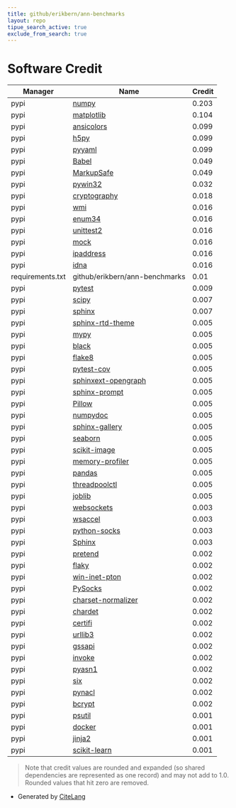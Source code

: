 ```yaml
---
title: github/erikbern/ann-benchmarks
layout: repo
tipue_search_active: true
exclude_from_search: true
---
```

# Software Credit

|Manager|Name|Credit|
|-------|----|------|
|pypi|[numpy](https://www.numpy.org)|0.203|
|pypi|[matplotlib](https://matplotlib.org)|0.104|
|pypi|[ansicolors](http://github.com/jonathaneunice/colors/)|0.099|
|pypi|[h5py](http://www.h5py.org)|0.099|
|pypi|[pyyaml](https://pyyaml.org/)|0.099|
|pypi|[Babel](https://pypi.org/project/Babel)|0.049|
|pypi|[MarkupSafe](https://pypi.org/project/MarkupSafe)|0.049|
|pypi|[pywin32](https://github.com/mhammond/pywin32)|0.032|
|pypi|[cryptography](https://github.com/pyca/cryptography)|0.018|
|pypi|[wmi](http://timgolden.me.uk/python/wmi.html)|0.016|
|pypi|[enum34](https://bitbucket.org/stoneleaf/enum34)|0.016|
|pypi|[unittest2](http://pypi.python.org/pypi/unittest2)|0.016|
|pypi|[mock](http://mock.readthedocs.org/en/latest/)|0.016|
|pypi|[ipaddress](https://github.com/phihag/ipaddress)|0.016|
|pypi|[idna](https://github.com/kjd/idna)|0.016|
|requirements.txt|github/erikbern/ann-benchmarks|0.01|
|pypi|[pytest](https://pypi.org/project/pytest)|0.009|
|pypi|[scipy](https://www.scipy.org)|0.007|
|pypi|[sphinx](https://pypi.org/project/sphinx)|0.007|
|pypi|[sphinx-rtd-theme](https://pypi.org/project/sphinx-rtd-theme)|0.005|
|pypi|[mypy](http://www.mypy-lang.org/)|0.005|
|pypi|[black](https://pypi.org/project/black)|0.005|
|pypi|[flake8](https://pypi.org/project/flake8)|0.005|
|pypi|[pytest-cov](https://pypi.org/project/pytest-cov)|0.005|
|pypi|[sphinxext-opengraph](https://pypi.org/project/sphinxext-opengraph)|0.005|
|pypi|[sphinx-prompt](https://pypi.org/project/sphinx-prompt)|0.005|
|pypi|[Pillow](https://pypi.org/project/Pillow)|0.005|
|pypi|[numpydoc](https://pypi.org/project/numpydoc)|0.005|
|pypi|[sphinx-gallery](https://pypi.org/project/sphinx-gallery)|0.005|
|pypi|[seaborn](https://pypi.org/project/seaborn)|0.005|
|pypi|[scikit-image](https://pypi.org/project/scikit-image)|0.005|
|pypi|[memory-profiler](https://pypi.org/project/memory-profiler)|0.005|
|pypi|[pandas](https://pypi.org/project/pandas)|0.005|
|pypi|[threadpoolctl](https://pypi.org/project/threadpoolctl)|0.005|
|pypi|[joblib](https://pypi.org/project/joblib)|0.005|
|pypi|[websockets](https://pypi.org/project/websockets)|0.003|
|pypi|[wsaccel](https://pypi.org/project/wsaccel)|0.003|
|pypi|[python-socks](https://pypi.org/project/python-socks)|0.003|
|pypi|[Sphinx](https://pypi.org/project/Sphinx)|0.003|
|pypi|[pretend](https://pypi.org/project/pretend)|0.002|
|pypi|[flaky](https://pypi.org/project/flaky)|0.002|
|pypi|[win-inet-pton](https://pypi.org/project/win-inet-pton)|0.002|
|pypi|[PySocks](https://pypi.org/project/PySocks)|0.002|
|pypi|[charset-normalizer](https://pypi.org/project/charset-normalizer)|0.002|
|pypi|[chardet](https://pypi.org/project/chardet)|0.002|
|pypi|[certifi](https://pypi.org/project/certifi)|0.002|
|pypi|[urllib3](https://pypi.org/project/urllib3)|0.002|
|pypi|[gssapi](https://pypi.org/project/gssapi)|0.002|
|pypi|[invoke](https://pypi.org/project/invoke)|0.002|
|pypi|[pyasn1](https://pypi.org/project/pyasn1)|0.002|
|pypi|[six](https://pypi.org/project/six)|0.002|
|pypi|[pynacl](https://pypi.org/project/pynacl)|0.002|
|pypi|[bcrypt](https://pypi.org/project/bcrypt)|0.002|
|pypi|[psutil](https://github.com/giampaolo/psutil)|0.001|
|pypi|[docker](https://github.com/docker/docker-py)|0.001|
|pypi|[jinja2](https://palletsprojects.com/p/jinja/)|0.001|
|pypi|[scikit-learn](http://scikit-learn.org)|0.001|


> Note that credit values are rounded and expanded (so shared dependencies are represented as one record) and may not add to 1.0. Rounded values that hit zero are removed.


- Generated by [CiteLang](https://github.com/vsoch/citelang)

